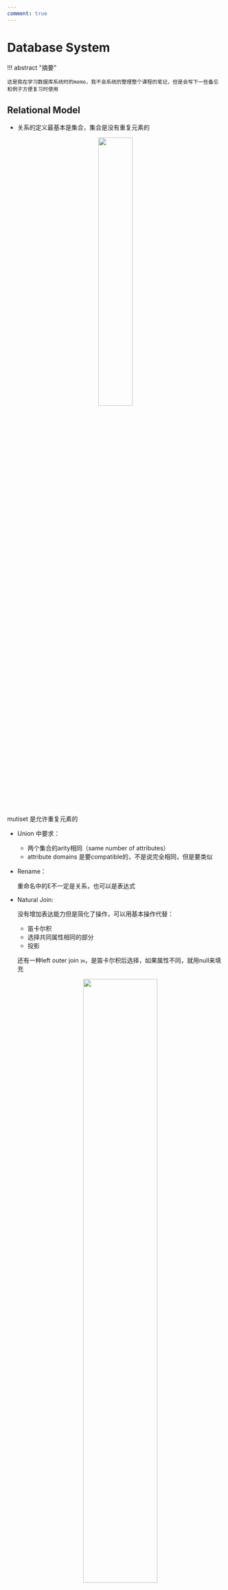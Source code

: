 ```yaml
---
comment: true
---
```


# Database System


<head>
    <script src="https://cdnjs.cloudflare.com/ajax/libs/KaTeX/0.16.7/katex.min.js"
            integrity="sha512-EKW5YvKU3hpyyOcN6jQnAxO/L8gts+YdYV6Yymtl8pk9YlYFtqJgihORuRoBXK8/cOIlappdU6Ms8KdK6yBCgA=="
            crossorigin="anonymous" referrerpolicy="no-referrer">
    </script>
    <link rel="stylesheet" href="https://cdn.jsdelivr.net/npm/pseudocode@latest/build/pseudocode.min.css">
    <script src="https://cdn.jsdelivr.net/npm/pseudocode@latest/build/pseudocode.min.js">
    </script>
</head>


!!! abstract "摘要"
    
    这是我在学习数据库系统时的memo，我不会系统的整理整个课程的笔记，但是会写下一些备忘和例子方便复习时使用


## Relational Model

- 关系的定义最基本是集合，集合是没有重复元素的

<div align="center">
<img src="/../../../../assets/pics/dbs/dbs1.png" style="width: 40%;">
</div>

mutiset 是允许重复元素的

- Union 中要求：
    - 两个集合的arity相同（same number of attributes）
    - attribute domains 是要compatible的，不是说完全相同，但是要类似

- Rename：
    
    重命名中的E不一定是关系，也可以是表达式

- Natural Join:

    没有增加表达能力但是简化了操作，可以用基本操作代替：

    - 笛卡尔积
    - 选择共同属性相同的部分
    - 投影

    还有一种left outer join $\mathbin{⟕}$，是笛卡尔积后选择，如果属性不同，就用null来填充
    
    <div align="center">
    <img src="/../../../../assets/pics/dbs/dbs2.png" style="width: 60%;">
    </div>

    同理还有right outer join $\mathbin{⟖}$，left outer join的镜像，以及full outer join $\mathbin{⟗}$，两个的并集：

    <div align="center">
    <img src="/../../../../assets/pics/dbs/dbs3.png" style="width: 60%;">
    </div>

- Semijoin:
    
    用符号$\ltimes$表示，是natural join的子集，只保留natural join后左边关系中的属性，同理也有$\rtimes$，是right semijoin，保留右边关系中的属性：

    <div align="center">
    <img src="/../../../../assets/pics/dbs/dbs4.png" style="width: 60%;">
    </div>

- Division:

    用符号$\div$表示，对$r \div s$，要求：

    - $s$是$r$的子集
    - $s$的属性是$r$属性的子集

    结果是包含$s$属性的对应$r$的元组：

    <div align="center">
    <img src="/../../../../assets/pics/dbs/dbs5.png" style="width: 60%;">
    </div>

    
    用处：

    <div align="center" >
    <img src="/../../../../assets/pics/dbs/dbs6.png" style="width: 60%;">
    </div>


- Multiset:
    
    多重集，允许重复元素（去除重复元素代价很大）这样就支持SQL中操作
    
    
## Intro to SQL

- interval:period of time 
    - 用两个时间做差

- create table
来个例子：

<div align="center" >
    <img src="/../../../../assets/pics/dbs/dbs7.png" style="width: 60%;">
    </div>
create table只是在定义一个schema，需要在后续的如insert操作中创建instance

- Integrity Constrains

<div align="center" >
    <img src="/../../../../assets/pics/dbs/dbs8.png" style="width: 60%;">
    </div>

    - foreign key

    对于foreign key，要求在主键中存在，或者为null，但是如果一个操作导致foreign key指向的对象被删除，会有以下可选项：

    - on delete cascade: 级联删除，将有关的全部删除（系没了学生也删掉）
    - on delete set null: 设置为null（系没了学生还在但不知道系名）
    - on delete restrict: 拒绝删除（系里有学生，系就不能删）
    - on delete set default: 设置为默认值（系没了，学生还在，设置到默认的系中）

    同样对于update，也就是被引用的对象的更新，也有on update+四个一样的选项，只是这里的级联是更新所有引用者的值


- alter table

支持动态更改表的定义


- group by 

<div align="center" >
    <img src="/../../../../assets/pics/dbs/dbs9.png" style="width: 60%;">
    </div>

- natural join

简化操作

<div align="center" >
    <img src="/../../../../assets/pics/dbs/dbs10.png" style="width: 60%;">
    </div>


- 通配符

<div align="center" >
    <img src="/../../../../assets/pics/dbs/dbs11.png" style="width: 60%;">
    </div>

中文字符占位是两个字节，有可能出现前后两个字中间的部分被截断匹配的情况，因此中文建议完全匹配或者用 _ _ 来表示一个汉字


- limit

用于控制返回的行数

``` sql
select * from student limit 5;
==
select * from student 0, 5; /* offset, row_count*/
```

- not exist的一个例子

<div align="center" >
    <img src="/../../../../assets/pics/dbs/dbs12.png" style="width: 60%;">
    </div>







## Intermediate SQL

- 连接表达式

连接条件之前的表达式中这样写：

```sql
select *
from a, b
where a.id = b.id
```

现在可以采用```join using```来写：

```sql
select *
from a join b using (id)
```
以及：```join on```

```sql
from a join b on a.id = b.id
```

虽然看上去on的作用可以被using和where代替，但是在使用outer join时，on可以起到作用
    
- 使用outer join的一个例子：

<div align="center" >
    <img src="/../../../../assets/pics/dbs/dbs13.png" style="width: 80%;">
    </div>

通过outer join解决：保留左边关系中的没有课程的学生的ID，其余信息null

<div align="center" >
    <img src="/../../../../assets/pics/dbs/dbs14.png" style="width: 80%;">
    </div>

如果使用的是where：

<div align="center" >
    <img src="/../../../../assets/pics/dbs/dbs15.png" style="width: 80%;">
    </div>

也就是说outer join只是对结果关系进行的补充，而不是对参与连接的关系进行补充，因此在使用where（作用对象就是参与连接的关系）时，上述例子会出现根本找不到Snow这个学生的ID，where就会过滤掉Snow的信息


连接类型可以和连接条件组合使用：

<div align="center" >
    <img src="/../../../../assets/pics/dbs/dbs16.png" style="width: 80%;">
    </div>


- 事务 trasaction


- 完整性约束



- 用户定义类型

```sql
create type dollars as numeric(12, 2) final; /*final 表示是最小的类型，不能被继承*/

create table sales (
    id integer,
    amount dollars
);
```

- Domain 类型定义

domains与type相比可以添加约束，比如：

```sql
create domain dollars as numeric(12, 2) check (value >= 0);
```

- Large Objects Types

图像、视频等大体积文件被存储为大对象类型


- Authorization

角色是权限的集合

## Advanced SQL

- Procedure and Functions



## Design and ER Model

- Attribute

复合属性：对应的组件属性会紧放在复合属性的下方，并且开头有缩进

多值属性：被花括号包裹

派生属性：末尾有圆括号


- Cardinality


用横线上的lh来表示全连接、单射

<div align="center" >
    <img src="/../../../../assets/pics/dbs/dbs17.png" style="width: 80%;">
    </div>



- 关系集的主键

我们需要确保得到的关系是唯一的，因此需要通过选取一个或多个属性来确保唯一性，这个属性或属性集被称为关系集的主键

所以在多对一多对多等问题中，只需要思考怎么让关系集唯一即可

- 三元关系中，不能使用超过一个箭头

原因就是在唯一性这里：

<div align="center" >
    <img src="/../../../../assets/pics/dbs/dbs18.png" style="width: 80%;">
    </div>

可以看到有两种结果

解决这个问题有两种方法：一种是将关系集转变成实体集，另一种是使用函数依赖

- Weak Entity Set

我们在建立section和course之间的关系sec_course时，发现如果sec_course中保留了course_id，那么其实section中也有，这样就十分多余，如果不保留这个关系，那么section和course之间的关系就无法建立

我们将section中的course_id去掉，然后建立section和sec_course之间的关系，现在面临的问题是section不具有唯一性了，这时我们定义section为弱实体集，他的唯一性由两点因素决定：

- identifying entity set：在标识性实体集中选择主键

+

- discriminator：一些附加的用作区分的属性


然后连接强弱实体集的关系就被称为identifying relationship

<div align="center" >
    <img src="/../../../../assets/pics/dbs/dbs19.png" style="width: 80%;">
    </div>

- Redundant Attributes

对于组成属性，直接写最小子项，中间项不保留：

<div align="center" >
    <img src="/../../../../assets/pics/dbs/dbs20.png" style="width: 80%;">
    </div>

对于多值属性，有一个特殊情况：

<div align="center" >
    <img src="/../../../../assets/pics/dbs/dbs21.png" style="width: 80%;">
    </div>

直接转换的话，得到的是两个关系集，一个是time_slot，一个是time_slot_detail，可以选择不要前者，但是这样就无法定义section的外键

- Design Mistakes

<div align="center" >
    <img src="/../../../../assets/pics/dbs/dbs22.png" style="width: 80%;">
    </div>

assignment不能是一个数值，应该是多值的，有右边两种方式改正


## Extended ER Feature





## Relational Database Design

这章的内容有点多，我进行一个梳理：

- Features of Good Relational Design
- Atomic Domains and First Normal Form
- Decomposition Using Functional Dependencies
- Functional Dependency Theory
- Algorithms for Functional Dependencies
- Decomposition Using Multivalued Dependencies 
- More Normal Forms
- Database-Design Process
- Modeling Temporal Data


总体的思路是：

<div align="center" >
    <img src="/../../../../assets/pics/dbs/dbs24.png" style="width: 80%;">
    </div>


### Features of Good Relational Design

- lossless decomposition

<div align="center" >
    <img src="/../../../../assets/pics/dbs/dbs23.png" style="width: 80%;">
    </div>

### Atomic Domains and First Normal Form

原子化的域是指不能再进行分解的，FNF就是指每个属性都是不可分解的，一个例子就是CS1102，表示计算机系11年的02号课程，可以被分解为三个属性，另外一个需要注意的例子是，the set of all sets of xx(int, string)，表示所有int和string的集合，这就是non-atomic的了

### Decomposition Using Functional Dependencies

Define functional dependency:

<div align="center" >
    <img src="/../../../../assets/pics/dbs/dbs25.png" style="width: 80%;">
    </div>

由箭头左侧能够完全决定右侧即可

- superkey和candidate key的定义如下：

<div align="center" >
    <img src="/../../../../assets/pics/dbs/dbs26.png" style="width: 80%;">
    </div>

这里需要注意的是K需要是某个属性的闭包，也就是K+能不能推出所有属性

也就是说candidate key是superkey中去掉一个属性后不再是superkey的子集的集合，可以称为minimal superkey

当然如果K+可以，那么K也就可以，并且K是最小的话，K就是candidate key


- trivial 的定义和性质：

<div align="center" >
    <img src="/../../../../assets/pics/dbs/dbs27.png" style="width: 80%;">
    </div>

左边囊括右边，一定是trivial

- Closure 

- 依赖闭包：这里的闭包和离散数学中的类似，就是计算函数依赖的扩展，在这里计算时要用到几个律：

<div align="center" >
    <img src="/../../../../assets/pics/dbs/dbs28.png" style="width: 80%;">
    </div>

<div align="center" >
    <img src="/../../../../assets/pics/dbs/dbs29.png" style="width: 80%;">
    </div>

- 关系闭包：这里是计算在一组函数依赖下，一个属性能推导出的所有属性

<div align="center" >
    <img src="/../../../../assets/pics/dbs/dbs30.png" style="width: 80%;">
    </div>

??? example 

    <div align="center" >
    <img src="/../../../../assets/pics/dbs/dbs31.png" style="width: 80%;">
    </div>

!!! tip

    几个好用的性质：

    <div align="center" >
    <img src="/../../../../assets/pics/dbs/dbs32.png" style="width: 80%;">
    </div>
    
    第一个讲过了，第二个就是验证用trivial性质来反向推到依赖，比较方便

    第三个就是可以有条理的计算出依赖闭包

    <div align="center" >
    <img src="/../../../../assets/pics/dbs/dbs33.png" style="width: 80%;">
    </div>
    
    先写出所有关系的组合，计算每个组合的闭包，再将他们展开

### Functional Dependency Theory

- Canonical Cover

计算一个依赖集的minimal：

首先确定什么依赖是多余的：

<div align="center" >
    <img src="/../../../../assets/pics/dbs/dbs34.png" style="width: 80%;">
    </div>

验证一个属性是否在依赖中多余的方法：

<div align="center" >
    <img src="/../../../../assets/pics/dbs/dbs35.png" style="width: 100%;">
    </div>

计算一个依赖的最小覆盖：

<div align="center" >
    <img src="/../../../../assets/pics/dbs/dbs36.png" style="width: 80%;">
    </div>

??? example

    <div align="center" >
    <img src="/../../../../assets/pics/dbs/dbs37.png" style="width: 80%;">
    </div>

    当然这道题可以通过更直观的方式观测出结果，不使用transitive，那么只剩下了两个依赖

??? example "Exercise"

    <div align="center" >
    <img src="/../../../../assets/pics/dbs/dbs38.png" style="width: 80%;">
    </div>

### Algorithms for Functional Dependencies

进行范式的介绍并使用范式进行分解，这里与教材的方式不太相同，教材是开篇就介绍范式，这里孙老师先在前半部分把工具介绍清楚，这里就能在介绍范式后直接将范式分解

- BCNF

<div align="center" >
    <img src="/../../../../assets/pics/dbs/dbs39.png" style="width: 80%;">
    </div>

如果有不符合BCNF的，进行分解

<div align="center" >
    <img src="/../../../../assets/pics/dbs/dbs40.png" style="width: 80%;">
    </div>

Algorithm：

这个算法对关系进行分解：

找到一个不符合BCNF的依赖（左边不是superkey的），然后进行如下分解

<div align="center" >
    <img src="/../../../../assets/pics/dbs/dbs41.png" style="width: 100%;">
    </div>

??? example 

    <div align="center" >
    <img src="/../../../../assets/pics/dbs/dbs42.png" style="width: 80%;">
    </div>

- Dependency Preservation

就是看一个依赖集在被分解后的并集是否与原依赖集相等

??? example

    <div align="center" >
    <img src="/../../../../assets/pics/dbs/dbs43.png" style="width: 80%;">
    </div>

如果 $F$ 内的每个成员能够在分解中的某个关系上被检查，那么说明这个分解保留了依赖。但这种方法并不总是有效，因为即使分解是依赖保留的，但是可能会出现仅看其中的一个关系无法检测依赖的情况。所以这个方法只是一个充分条件

对于 $F$ 中的每个依赖 $\alpha \rightarrow \beta$，执行以下过程：

<pre class="pseudocode" lineNumber="true">
    \begin{algorithm}
    \caption{Alternative test for dependency preservation}
    \begin{algorithmic}
        \STATE $result = \alpha$
        \REPEAT
            \FORALL{$R_i$ in the decomposition}
                \STATE $t = (result \cap R_i)^+ \cap R_i$
                \STATE $result = result \cap t$
            \ENDFOR
        \UNTIL{($result$ does not change)}
    \end{algorithmic}
    \end{algorithm}
    </pre>


??? example "Exercise"

    <div align="center" >
    <img src="/../../../../assets/pics/dbs/dbs44.png" style="width: 80%;">
    </div>


BCNF不能保证得到的一定是依赖保留的分解，因此引入其他范式

- 3NF

<div align="center" >
    <img src="/../../../../assets/pics/dbs/dbs45.png" style="width: 80%;">
    </div>

如果左边不是key，那么右边必须是key的一部分

分解算法：

<div align="center" >
    <img src="/../../../../assets/pics/dbs/dbs46.png" style="width: 100%;">
    </div>

先得到最小覆盖，将覆盖里的每个依赖都进行分解，如果分解出来的关系中没有一条包含key，那么将key单独组成一个关系


### Decomposition Using Multivalued Dependencies 

<div align="center" >
    <img src="/../../../../assets/pics/dbs/dbs47.png" style="width: 80%;">
    </div>












## Indexing


### B+ Tree

??? example "Size Estimation"

    <div align="center" >
    <img src="/../../../../assets/pics/dbs/dbs48.png" style="width: 100%;">
    </div>

    计算fanout：就是计算每个节点可以储存指针的数量，因为block size是4096，指针大小是4，并且比索引值要多一个（指向兄弟），所以4096-4，一个person信息需要18，再加上他对应的指针，（4096-4）/（18+4），最后再加上1即可
    
    <div style="text-align: center;" >
    <img src="/../../../../assets/pics/dbs/dbs49.png" style="width: 80%;">
    </div>
    
    计算层高，可以用公式，也可以像上张ppt那样计算然后找到合适的区间

    - max节点个数

    计算半满（最浪费）的叶子个数，用1000000/93 向下取整，然后叶子上的一层也是半满，用叶子结点数/93 向下取整就ok

    - min节点个数

    计算半满（最节省）的叶子个数，用1000000/186 向上取整，然后叶子上的一层也是半满，用叶子结点数/187 向上取整就ok

注意如果是直接用B tree存储file，那么叶子结点就不需要有指针了（除了指向兄弟的），在计算个数的时候要区别一下






## Query Processing

计量查询代价：

$t_T$是transfer一个block的代价，$t_S$是seek一次的代价，所以Cost for b block transfers plus S seeks：

$$
t_T \times b + t_S \times S
$$

### Sorting 

这里是外部排序被发明的地方

在这里我们使用N way merge sort，考虑的一是ADS中讨论的轮数，二是需要多少次block transfer&seek

M是buffer数量，N是内存中的归并段数量

- N < M时

归并段少于可用内存块，这时只需要一次pass


<div style="text-align: center;" >
    <img src="/../../../../assets/pics/dbs/dbs50.png" style="width: 90%;">
    </div>

- N > M时

这时pass的次数就不是1了，虽然每一轮的代价仍然是一样的

有M块buffer可以用来归并，其中有一块是用来IO的，所以剩下M-1块，相当于是在做M-1 way merge

这时我们进行 transfer cost分析：

<div style="text-align: center;" >
    <img src="/../../../../assets/pics/dbs/dbs51.png" style="width: 80%;">
    </div>

- 形成的归并段数量
- pass needed
- 生成归并段和merge时每一轮的block transfer

如果最后需要写出一次，那么最后的公式中应该是$+2b_r$（这里给出的是不写出的情况）

对seek cost的分析：

<div style="text-align: center;" >
    <img src="/../../../../assets/pics/dbs/dbs52.png" style="width: 60%;">
    </div>

对于这个结果我们还可以进行一个优化，就是在归并时$b_b$个block进行merge

<div style="text-align: center;" >
    <img src="/../../../../assets/pics/dbs/dbs53.png" style="width: 90%;">
    </div>

但是相应的每次可以merge的block数量就变少了，log的底数变小了

seek cost的计算：

<div style="text-align: center;" >
    <img src="/../../../../assets/pics/dbs/dbs54.png" style="width: 70%;">
    </div>

### Join

- Nested Loop Join

<div style="text-align: center;" >
    <img src="/../../../../assets/pics/dbs/dbs55.png" style="width: 80%;">
    </div>

总共需要$b_r + b_s*n_r$的block transfer和$n_r+b_r$的seek

- Block Nested Loop Join

<div style="text-align: center;" >
    <img src="/../../../../assets/pics/dbs/dbs56.png" style="width: 80%;">
    </div>

相当于是第一种方法的优化，将已经取出来的块在内存中进行比较，而不是直接比较所有元组

这时候的时间复杂度：

<div style="text-align: center;" >
    <img src="/../../../../assets/pics/dbs/dbs57.png" style="width: 80%;">
    </div>

如果我们有M块buffer呢？

<div style="text-align: center;" >
    <img src="/../../../../assets/pics/dbs/dbs58.png" style="width: 80%;">
    </div>

最后的白色块用作IO，用M-2块buffer存放outer block




- Index Nested Loop Join

现在inner relation是有索引的，就不再需要进行遍历来查找了，只要遍历outer relation，然后使用索引查找inner relation 

<div style="text-align: center;" >
    <img src="/../../../../assets/pics/dbs/dbs59.png" style="width: 80%;">
    </div>

- Merge Join

采用多块进

<div style="text-align: center;" >
    <img src="/../../../../assets/pics/dbs/dbs60.png" style="width: 80%;">
    </div>

如果buffer的大小是M，我们要完全利用buffer：

<div style="text-align: center;" >
    <img src="/../../../../assets/pics/dbs/dbs61.png" style="width: 80%;">
    </div>

- Hash Join

<div style="text-align: center;" >
    <img src="/../../../../assets/pics/dbs/dbs62.png" style="width: 80%;">
    </div>

为了确保我们可以把build relation完全放进内存，$n \geq$这个数就是说至少要分成这么多个hash块

这样现在比较相同hash值的元组即可

如果一次partition后的块数太多，就需要进行recursive hashing

<div style="text-align: center;" >
    <img src="/../../../../assets/pics/dbs/dbs63.png" style="width: 80%;">
    </div>

































<script>
    pseudocode.renderClass("pseudocode");
</script>

